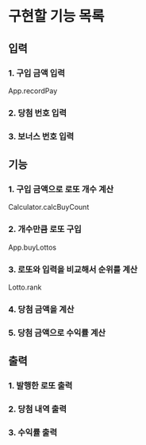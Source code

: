 # 구현할 기능 목록

## 입력

### 1. 구입 금액 입력

App.recordPay

### 2. 당첨 번호 입력

### 3. 보너스 번호 입력

## 기능

### 1. 구입 금액으로 로또 개수 계산

Calculator.calcBuyCount

### 2. 개수만큼 로또 구입

App.buyLottos

### 3. 로또와 입력을 비교해서 순위를 계산

Lotto.rank

### 4. 당첨 금액을 계산

### 5. 당첨 금액으로 수익률 계산

## 출력

### 1. 발행한 로또 출력

### 2. 당첨 내역 출력

### 3. 수익률 출력
